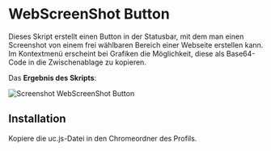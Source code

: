 # WebScreenShot Button
Dieses Skript erstellt einen Button in der Statusbar, mit dem man einen Screenshot von einem frei wählbaren Bereich einer Webseite erstellen kann. 
Im Kontextmenü erscheint bei Grafiken die Möglichkeit, diese als Base64-Code in die Zwischenablage zu kopieren.

Das **Ergebnis des Skripts**:

![Screenshot WebScreenShot Button](https://github.com/ardiman/userChrome.js/raw/master/webscreenshotbutton/scr_webscreenshotbutton.png)

## Installation
Kopiere die uc.js-Datei in den Chromeordner des Profils.